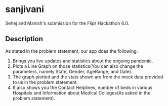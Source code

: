 # sanjivani

Sehej and Manish's submission for the Flipr Hackathon 6.0.
## Description

As stated in the problem statement, our app does the following:
1. Brings you live updates and statistics about the ongoing pandemic.
2. Plots a Line Graph on those statistics(You can also change the parameters, namely State, Gender, AgeRange, and Date).
3. The graph plotted and the stats shown are from the mock data provided to us in the problem statement.
4. It also shows you the Contact Helplines, number of beds in various Hospitals and Information about Medical Colleges(As asked in the problem statement).
